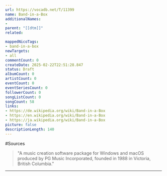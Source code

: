 ```yaml
---
url: https://vocadb.net/T/11399
name: Band-in-a-Box
additionalNames: 
- 
parent: "[[dtm]]"
related:

mappedNicoTags:
- band-in-a-box
newTargets:
- all
commentCount: 0
createDate: 2025-02-22T22:51:28.847
status: Draft
albumCount: 0
artistCount: 0
eventCount: 0
eventSeriesCount: 0
followerCount: 0
songListCount: 0
songCount: 58
links: 
- https://de.wikipedia.org/wiki/Band-in-a-Box
- https://en.wikipedia.org/wiki/Band-in-a-Box
- https://ja.wikipedia.org/wiki/Band-in-a-Box
picture: false
descriptionLength: 140
---
```


#Sources

>"A music creation software package for Windows and macOS produced by PG Music Incorporated, founded in 1988 in Victoria, British Columbia."

---

